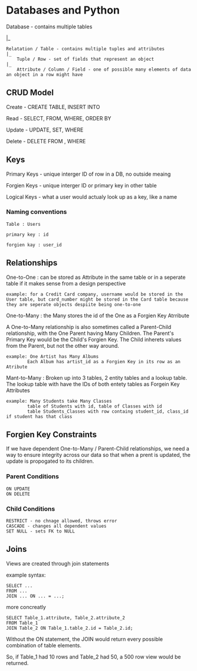 
# Databases and Python 

Database - contains multiple tables

|_

    Relatation / Table - contains multiple tuples and attributes
    |_
        Tuple / Row - set of fields that represent an object
    |_
        Attribute / Column / Field - one of possible many elements of data an object in a row might have 

## CRUD Model

Create - CREATE TABLE, INSERT INTO 

Read - SELECT, FROM, WHERE, ORDER BY

Update - UPDATE, SET, WHERE

Delete - DELETE FROM , WHERE 

## Keys

Primary Keys - unique interger ID of row in a DB, no outside meaing

Forgien Keys - unique interger ID or primary key in other table

Logical Keys - what a user would actualy look up as a key, like a name

### Naming conventions


    Table : Users

    primary key : id

    forgien kay : user_id 


## Relationships

One-to-One : can be stored as Attribute in the same table or in a seperate table if it makes sense from a design perspective
    
    example: for a Credit Card company, username would be stored in the User table, but card_number might be stored in the Card table because they are seperate objects despiite being one-to-one

One-to-Many : the Many stores the id of the One as a Forgien Key Atrribute

A One-to-Many relationship is also sometimes called a Parent-Child relationship, with the One Parent having Many Children. The Parent's Primary Key would be the Child's Forgien Key. The Child inherets values from the Parent, but not the other way around. 
    
    example: One Artist has Many Albums
            Each Album has artist_id as a Forgien Key in its row as an Atribute


Mant-to-Many : Broken up into 3 tables, 2 entity tables and a lookup table.
                The lookup table with have the IDs of both entety tables as Forgein Key Attributes
    
    example: Many Students take Many Classes
            table of Students with id, table of Classes with id
            table Students_Classes with row containg student_id, class_id if student has that class 

## Forgien Key Constraints

If we have dependent One-to-Many / Parent-Child relationships, we need a way to ensure integrity across our data so that when a prent is updated, the update is propogated to its children. 

### Parent Conditions
    ON UPDATE
    ON DELETE

### Child Conditions
    RESTRICT - no chnage allowed, throws error
    CASCADE - changes all dependent values
    SET NULL - sets FK to NULL

## Joins 

Views are created through join statements

example syntax: 

    SELECT ...
    FROM ...
    JOIN ... ON ... = ...;


more concreatly

    SELECT Table_1.attribute, Table_2.attribute_2
    FROM Table_1
    JOIN Table_2 ON Table_1.table_2.id = Table_2.id;


Without the ON statement, the JOIN would return every possible combination of table elements.

So, if Table_1 had 10 rows and Table_2 had 50, a 500 row view would be returned. 

